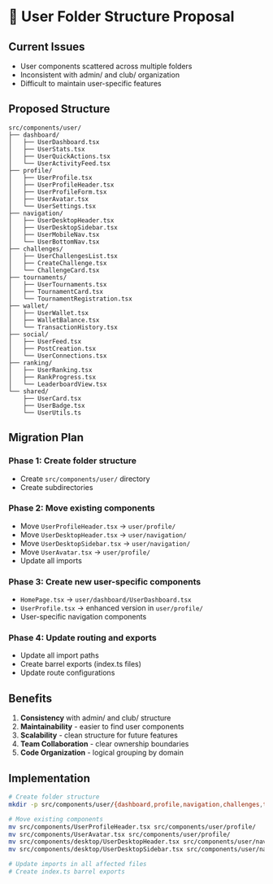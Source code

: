 # 🎯 User Folder Structure Proposal

## Current Issues
- User components scattered across multiple folders
- Inconsistent with admin/ and club/ organization
- Difficult to maintain user-specific features

## Proposed Structure

```
src/components/user/
├── dashboard/
│   ├── UserDashboard.tsx
│   ├── UserStats.tsx
│   ├── UserQuickActions.tsx
│   └── UserActivityFeed.tsx
├── profile/
│   ├── UserProfile.tsx
│   ├── UserProfileHeader.tsx
│   ├── UserProfileForm.tsx
│   ├── UserAvatar.tsx
│   └── UserSettings.tsx
├── navigation/
│   ├── UserDesktopHeader.tsx
│   ├── UserDesktopSidebar.tsx
│   ├── UserMobileNav.tsx
│   └── UserBottomNav.tsx
├── challenges/
│   ├── UserChallengesList.tsx
│   ├── CreateChallenge.tsx
│   └── ChallengeCard.tsx
├── tournaments/
│   ├── UserTournaments.tsx
│   ├── TournamentCard.tsx
│   └── TournamentRegistration.tsx
├── wallet/
│   ├── UserWallet.tsx
│   ├── WalletBalance.tsx
│   └── TransactionHistory.tsx
├── social/
│   ├── UserFeed.tsx
│   ├── PostCreation.tsx
│   └── UserConnections.tsx
├── ranking/
│   ├── UserRanking.tsx
│   ├── RankProgress.tsx
│   └── LeaderboardView.tsx
└── shared/
    ├── UserCard.tsx
    ├── UserBadge.tsx
    └── UserUtils.ts
```

## Migration Plan

### Phase 1: Create folder structure
- Create `src/components/user/` directory
- Create subdirectories

### Phase 2: Move existing components
- Move `UserProfileHeader.tsx` → `user/profile/`
- Move `UserDesktopHeader.tsx` → `user/navigation/`
- Move `UserDesktopSidebar.tsx` → `user/navigation/`
- Move `UserAvatar.tsx` → `user/profile/`
- Update all imports

### Phase 3: Create new user-specific components
- `HomePage.tsx` → `user/dashboard/UserDashboard.tsx`
- `UserProfile.tsx` → enhanced version in `user/profile/`
- User-specific navigation components

### Phase 4: Update routing and exports
- Update all import paths
- Create barrel exports (index.ts files)
- Update route configurations

## Benefits
1. **Consistency** with admin/ and club/ structure
2. **Maintainability** - easier to find user components
3. **Scalability** - clean structure for future features
4. **Team Collaboration** - clear ownership boundaries
5. **Code Organization** - logical grouping by domain

## Implementation
```bash
# Create folder structure
mkdir -p src/components/user/{dashboard,profile,navigation,challenges,tournaments,wallet,social,ranking,shared}

# Move existing components
mv src/components/UserProfileHeader.tsx src/components/user/profile/
mv src/components/UserAvatar.tsx src/components/user/profile/
mv src/components/desktop/UserDesktopHeader.tsx src/components/user/navigation/
mv src/components/desktop/UserDesktopSidebar.tsx src/components/user/navigation/

# Update imports in all affected files
# Create index.ts barrel exports
```
